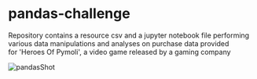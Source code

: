 # pandas-challenge
 Repository contains a resource csv and a jupyter notebook file performing various data manipulations and analyses on purchase data provided  
 for 'Heroes Of Pymoli', a video game released by a gaming company
 
 ![pandasShot](https://user-images.githubusercontent.com/44123311/118337962-d337ae80-b4c9-11eb-8bc2-331f57580765.png)


